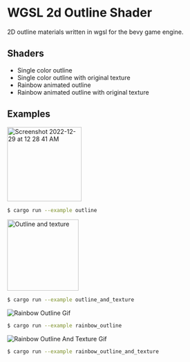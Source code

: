 # WGSL 2d Outline Shader

2D outline materials written in wgsl for the bevy game engine.

## Shaders
- Single color outline
- Single color outline with original texture
- Rainbow animated outline
- Rainbow animated outline with original texture

## Examples
<img width="172" alt="Screenshot 2022-12-29 at 12 28 41 AM" src="https://user-images.githubusercontent.com/109775391/209907264-c4a08845-df81-4035-a5d4-13ef519e32ca.png">

```bash
$ cargo run --example outline
```

<img width="165" alt="Outline and texture" src="https://user-images.githubusercontent.com/109775391/209907338-4e3ceaee-b186-42d9-9341-1b607d5ba582.png">

```bash
$ cargo run --example outline_and_texture
```

![Rainbow Outline Gif](https://user-images.githubusercontent.com/109775391/209907583-81128432-71e3-4d86-b2e8-393fc35632db.gif)


```bash
$ cargo run --example rainbow_outline
```

![Rainbow Outline And Texture Gif](https://user-images.githubusercontent.com/109775391/209907698-8d9443a7-1be1-47f5-8285-4ed01a7b3e10.gif)


```bash
$ cargo run --example rainbow_outline_and_texture
```
